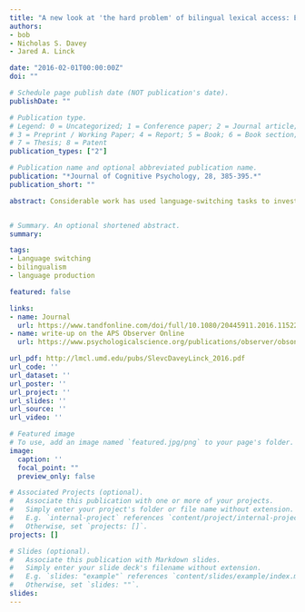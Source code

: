 ```yaml
---
title: "A new look at 'the hard problem' of bilingual lexical access: Evidence for language switch costs with univalent stimuli"
authors:
- bob
- Nicholas S. Davey
- Jared A. Linck

date: "2016-02-01T00:00:00Z"
doi: ""

# Schedule page publish date (NOT publication's date).
publishDate: ""

# Publication type.
# Legend: 0 = Uncategorized; 1 = Conference paper; 2 = Journal article;
# 3 = Preprint / Working Paper; 4 = Report; 5 = Book; 6 = Book section;
# 7 = Thesis; 8 = Patent
publication_types: ["2"]

# Publication name and optional abbreviated publication name.
publication: "*Journal of Cognitive Psychology, 28, 385-395.*"
publication_short: ""

abstract: Considerable work has used language-switching tasks to investigate how bilinguals manage competition between languages. Language-switching costs have been argued to reflect persisting inhibition or persisting activation of a non-target language. However, these costs might instead reflect the use of bivalent stimuli (i.e. pictures or digits that can be responded to in either language). That is, language-switching costs may simply reflect a cost of selecting the task-appropriate response for a given item and so may not be reflective of bilingual lexical access [Finkbeiner, M., Almeida, J., Janssen, N., & Carramaza, A. (2006). Lexical selection in bilingual speech production does not involve language suppression. Journal of Experimental Psychology<b>:</b> Learning, Memory, and Cognition, 32(5), 1075–1089]. The present study addresses this concern by having Chinese/English bilinguals switch between languages in response to inherently univalent stimuli (English words and Chinese Characters) as well as lexically univalent, but orthographically bivalent, stimuli (English words and Chinese Pinyin). Speakers showed switch costs when naming both univalent and orthographically bivalent stimuli, showing that switch costs can be found even with inherently univalent stimuli.


# Summary. An optional shortened abstract.
summary:

tags:
- Language switching
- bilingualism
- language production

featured: false

links:
- name: Journal
  url: https://www.tandfonline.com/doi/full/10.1080/20445911.2016.1152274
- name: write-up on the APS Observer Online
  url: https://www.psychologicalscience.org/publications/observer/obsonline/the-challenges-of-being-bilingual.html

url_pdf: http://lmcl.umd.edu/pubs/SlevcDaveyLinck_2016.pdf
url_code: ''
url_dataset: ''
url_poster: ''
url_project: ''
url_slides: ''
url_source: ''
url_video: ''

# Featured image
# To use, add an image named `featured.jpg/png` to your page's folder. 
image:
  caption: ''
  focal_point: ""
  preview_only: false

# Associated Projects (optional).
#   Associate this publication with one or more of your projects.
#   Simply enter your project's folder or file name without extension.
#   E.g. `internal-project` references `content/project/internal-project/index.md`.
#   Otherwise, set `projects: []`.
projects: []

# Slides (optional).
#   Associate this publication with Markdown slides.
#   Simply enter your slide deck's filename without extension.
#   E.g. `slides: "example"` references `content/slides/example/index.md`.
#   Otherwise, set `slides: ""`.
slides:
---
```



